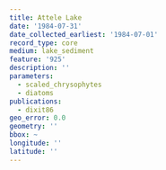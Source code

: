 ```yaml
---
title: Attele Lake
date: '1984-07-31'
date_collected_earliest: '1984-07-01'
record_type: core
medium: lake_sediment
feature: '925'
description: ''
parameters:
  - scaled_chrysophytes
  - diatoms
publications:
  - dixit86
geo_error: 0.0
geometry: ''
bbox: ~
longitude: ''
latitude: ''
---
```

